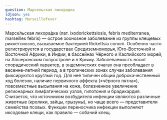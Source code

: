 ```yaml
---
question: Марсельская лихорадка   
ldjson: yes
hashtag: Marseillefever
---
```


Марсе́льская лихора́дка (лат. ixodorickettsiosis, febris mediterranea, marseilles febris) — острое зоонозное заболевание из группы клещевых риккетсиозов, вызываемое бактерией Rickettsia conorii. Особенно часто регистрируется в государствах Средиземноморья, Юго-Восточной и Восточной Африки, в Индии, в бассейнах Чёрного и Каспийского морей, на Апшеронском полуострове и в Крыму. Заболеваемость носит спорадический характер, в эндемических очагах она преобладает в весенне-летний период, а в тропических зонах случаи заболевания фиксируются круглый год. Для неё типичен общий доброкачественный ход болезни, наличие первичного аффекта («чёрного пятна»), повсеместные высыпания на коже, болезненное увеличение регионарных лимфатических узлов, гипотония и брадикардия. Считается, что источником возбудителя инфекции являются различные животные (кролики, зайцы, грызуны), но чаще всего — представители семейства псовых. Функции переносчика инфекции выполняют иксодовые клещи, как правило — собачий клещ.